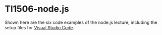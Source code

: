 # TI1506-node.js

Shown here are the six code examples of the node.js lecture, including the setup files for [Visual Studio Code](https://code.visualstudio.com/).
